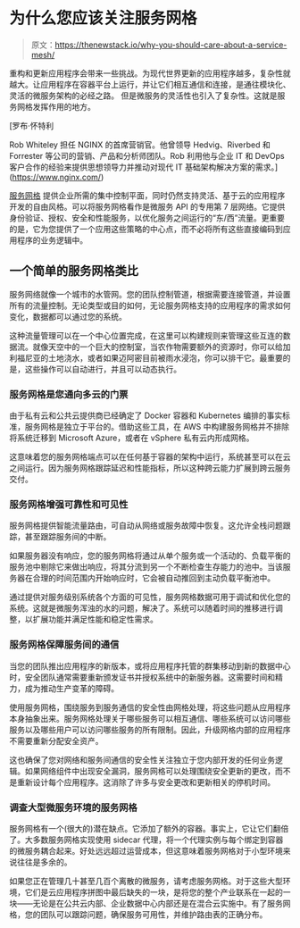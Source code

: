 # 为什么您应该关注服务网格

> 原文：<https://thenewstack.io/why-you-should-care-about-a-service-mesh/>

重构和更新应用程序会带来一些挑战。为现代世界更新的应用程序越多，复杂性就越大。让应用程序在容器平台上运行，并让它们相互通信和连接，是通往模块化、灵活的微服务架构的必经之路。 但是微服务的灵活性也引入了复杂性。这就是服务网格发挥作用的地方。

 [罗布·怀特利

Rob Whiteley 担任 NGINX 的首席营销官。他曾领导 Hedvig、Riverbed 和 Forrester 等公司的营销、产品和分析师团队。Rob 利用他与企业 IT 和 DevOps 客户合作的经验来提供思想领导力并推动对现代 IT 基础架构解决方案的需求。](https://www.nginx.com/) 

[服务网格](https://www.nginx.com/blog/what-is-a-service-mesh/) 提供企业所需的集中控制平面，同时仍然支持灵活、基于云的应用程序开发的自由风格。可以将服务网格看作是微服务 API 的专用第 7 层网络。它提供身份验证、授权、安全和性能服务，以优化服务之间运行的“东/西”流量。更重要的是，它为您提供了一个应用这些策略的中心点，而不必将所有这些直接编码到应用程序的业务逻辑中。

## **一个简单的服务网格类比**

服务网络就像一个城市的水管网。您的团队控制管道，根据需要连接管道，并设置所有的流量控制。无论类型或目的如何，无论服务网格支持的应用程序的需求如何变化，数据都可以通过您的系统。

这种流量管理可以在一个中心位置完成，在这里可以构建规则来管理这些互连的数据流。就像天空中的一个巨大的控制室，当农作物需要额外的资源时，你可以给加利福尼亚的土地浇水，或者如果迈阿密目前被雨水浸泡，你可以排干它。最重要的是，这些操作可以自动进行，并且可以动态执行。

### **服务网格是您通向多云的门票**

由于私有云和公共云提供商已经确定了 Docker 容器和 Kubernetes 编排的事实标准，服务网格是独立于平台的。借助这些工具，在 AWS 中构建服务网格并不排除将系统迁移到 Microsoft Azure，或者在 vSphere 私有云内形成网格。

这意味着您的服务网格端点可以在任何基于容器的架构中运行，系统甚至可以在云之间运行。因为服务网格跟踪延迟和性能指标，所以这种跨云能力扩展到跨云服务交付。

### **服务网格增强可靠性和可见性**

服务网格提供智能流量路由，可自动从网络或服务故障中恢复。这允许全栈问题跟踪，甚至跟踪服务间的中断。

如果服务器没有响应，您的服务网格将通过从单个服务或一个活动的、负载平衡的服务池中剔除它来做出响应，将其分流到另一个不断检查生存能力的池中。当该服务器在合理的时间范围内开始响应时，它会被自动推回到主动负载平衡池中。

通过提供对服务级别系统各个方面的可见性，服务网格数据可用于调试和优化您的系统。这就是微服务浑浊的水的问题，解决了。系统可以随着时间的推移进行调整，以扩展功能并满足性能和稳定性需求。

### **服务网格保障服务间的通信**

当您的团队推出应用程序的新版本，或将应用程序托管的群集移动到新的数据中心时，安全团队通常需要重新颁发证书并授权系统中的新服务器。这需要时间和精力，成为推动生产变革的障碍。

使用服务网格，围绕服务到服务通信的安全性由网格处理，将这些问题从应用程序本身抽象出来。服务网格处理关于哪些服务可以相互通信、哪些系统可以访问哪些服务以及哪些用户可以访问哪些服务的所有限制。因此，升级网格内部的应用程序不需要重新分配安全资产。

这也确保了您对网络和服务间通信的安全性关注独立于您内部开发的任何业务逻辑。如果网络组件中出现安全漏洞，服务网格可以处理围绕安全更新的更改，而不是重新设计每个应用程序。这消除了许多与安全更改和更新相关的停机时间。

### **调查大型微服务环境的服务网格**

服务网格有一个(很大的)潜在缺点。它添加了额外的容器。事实上，它让它们翻倍了。大多数服务网格实现使用 sidecar 代理，将一个代理实例与每个绑定到容器的微服务耦合起来。好处远远超过运营成本，但这意味着服务网格对于小型环境来说往往是多余的。

如果您正在管理几十甚至几百个离散的微服务，请考虑服务网格。对于这些大型环境，它们是云应用程序拼图中最后缺失的一块，是将您的整个产业联系在一起的一块——无论是在公共云内部、企业数据中心内部还是在混合云实施中。有了服务网格，您的团队可以跟踪问题，确保服务可用性，并维护路由表的正确分布。

<svg xmlns:xlink="http://www.w3.org/1999/xlink" viewBox="0 0 68 31" version="1.1"><title>Group</title> <desc>Created with Sketch.</desc></svg>